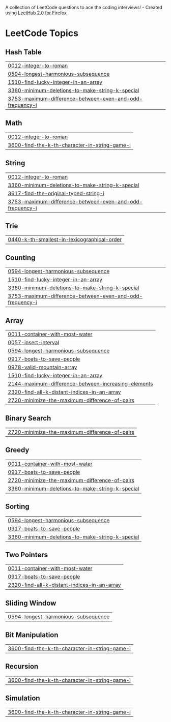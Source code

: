 A collection of LeetCode questions to ace the coding interviews! - Created using [LeetHub 2.0 for Firefox](https://github.com/maitreya2954/LeetHub-2.0-Firefox)
<!---LeetCode Topics Start-->
# LeetCode Topics
## Hash Table
|  |
| ------- |
| [0012-integer-to-roman](https://github.com/BrandonRafaelLovelyno/leet-code/tree/master/0012-integer-to-roman) |
| [0594-longest-harmonious-subsequence](https://github.com/BrandonRafaelLovelyno/leet-code/tree/master/0594-longest-harmonious-subsequence) |
| [1510-find-lucky-integer-in-an-array](https://github.com/BrandonRafaelLovelyno/leet-code/tree/master/1510-find-lucky-integer-in-an-array) |
| [3360-minimum-deletions-to-make-string-k-special](https://github.com/BrandonRafaelLovelyno/leet-code/tree/master/3360-minimum-deletions-to-make-string-k-special) |
| [3753-maximum-difference-between-even-and-odd-frequency-i](https://github.com/BrandonRafaelLovelyno/leet-code/tree/master/3753-maximum-difference-between-even-and-odd-frequency-i) |
## Math
|  |
| ------- |
| [0012-integer-to-roman](https://github.com/BrandonRafaelLovelyno/leet-code/tree/master/0012-integer-to-roman) |
| [3600-find-the-k-th-character-in-string-game-i](https://github.com/BrandonRafaelLovelyno/leet-code/tree/master/3600-find-the-k-th-character-in-string-game-i) |
## String
|  |
| ------- |
| [0012-integer-to-roman](https://github.com/BrandonRafaelLovelyno/leet-code/tree/master/0012-integer-to-roman) |
| [3360-minimum-deletions-to-make-string-k-special](https://github.com/BrandonRafaelLovelyno/leet-code/tree/master/3360-minimum-deletions-to-make-string-k-special) |
| [3617-find-the-original-typed-string-i](https://github.com/BrandonRafaelLovelyno/leet-code/tree/master/3617-find-the-original-typed-string-i) |
| [3753-maximum-difference-between-even-and-odd-frequency-i](https://github.com/BrandonRafaelLovelyno/leet-code/tree/master/3753-maximum-difference-between-even-and-odd-frequency-i) |
## Trie
|  |
| ------- |
| [0440-k-th-smallest-in-lexicographical-order](https://github.com/BrandonRafaelLovelyno/leet-code/tree/master/0440-k-th-smallest-in-lexicographical-order) |
## Counting
|  |
| ------- |
| [0594-longest-harmonious-subsequence](https://github.com/BrandonRafaelLovelyno/leet-code/tree/master/0594-longest-harmonious-subsequence) |
| [1510-find-lucky-integer-in-an-array](https://github.com/BrandonRafaelLovelyno/leet-code/tree/master/1510-find-lucky-integer-in-an-array) |
| [3360-minimum-deletions-to-make-string-k-special](https://github.com/BrandonRafaelLovelyno/leet-code/tree/master/3360-minimum-deletions-to-make-string-k-special) |
| [3753-maximum-difference-between-even-and-odd-frequency-i](https://github.com/BrandonRafaelLovelyno/leet-code/tree/master/3753-maximum-difference-between-even-and-odd-frequency-i) |
## Array
|  |
| ------- |
| [0011-container-with-most-water](https://github.com/BrandonRafaelLovelyno/leet-code/tree/master/0011-container-with-most-water) |
| [0057-insert-interval](https://github.com/BrandonRafaelLovelyno/leet-code/tree/master/0057-insert-interval) |
| [0594-longest-harmonious-subsequence](https://github.com/BrandonRafaelLovelyno/leet-code/tree/master/0594-longest-harmonious-subsequence) |
| [0917-boats-to-save-people](https://github.com/BrandonRafaelLovelyno/leet-code/tree/master/0917-boats-to-save-people) |
| [0978-valid-mountain-array](https://github.com/BrandonRafaelLovelyno/leet-code/tree/master/0978-valid-mountain-array) |
| [1510-find-lucky-integer-in-an-array](https://github.com/BrandonRafaelLovelyno/leet-code/tree/master/1510-find-lucky-integer-in-an-array) |
| [2144-maximum-difference-between-increasing-elements](https://github.com/BrandonRafaelLovelyno/leet-code/tree/master/2144-maximum-difference-between-increasing-elements) |
| [2320-find-all-k-distant-indices-in-an-array](https://github.com/BrandonRafaelLovelyno/leet-code/tree/master/2320-find-all-k-distant-indices-in-an-array) |
| [2720-minimize-the-maximum-difference-of-pairs](https://github.com/BrandonRafaelLovelyno/leet-code/tree/master/2720-minimize-the-maximum-difference-of-pairs) |
## Binary Search
|  |
| ------- |
| [2720-minimize-the-maximum-difference-of-pairs](https://github.com/BrandonRafaelLovelyno/leet-code/tree/master/2720-minimize-the-maximum-difference-of-pairs) |
## Greedy
|  |
| ------- |
| [0011-container-with-most-water](https://github.com/BrandonRafaelLovelyno/leet-code/tree/master/0011-container-with-most-water) |
| [0917-boats-to-save-people](https://github.com/BrandonRafaelLovelyno/leet-code/tree/master/0917-boats-to-save-people) |
| [2720-minimize-the-maximum-difference-of-pairs](https://github.com/BrandonRafaelLovelyno/leet-code/tree/master/2720-minimize-the-maximum-difference-of-pairs) |
| [3360-minimum-deletions-to-make-string-k-special](https://github.com/BrandonRafaelLovelyno/leet-code/tree/master/3360-minimum-deletions-to-make-string-k-special) |
## Sorting
|  |
| ------- |
| [0594-longest-harmonious-subsequence](https://github.com/BrandonRafaelLovelyno/leet-code/tree/master/0594-longest-harmonious-subsequence) |
| [0917-boats-to-save-people](https://github.com/BrandonRafaelLovelyno/leet-code/tree/master/0917-boats-to-save-people) |
| [3360-minimum-deletions-to-make-string-k-special](https://github.com/BrandonRafaelLovelyno/leet-code/tree/master/3360-minimum-deletions-to-make-string-k-special) |
## Two Pointers
|  |
| ------- |
| [0011-container-with-most-water](https://github.com/BrandonRafaelLovelyno/leet-code/tree/master/0011-container-with-most-water) |
| [0917-boats-to-save-people](https://github.com/BrandonRafaelLovelyno/leet-code/tree/master/0917-boats-to-save-people) |
| [2320-find-all-k-distant-indices-in-an-array](https://github.com/BrandonRafaelLovelyno/leet-code/tree/master/2320-find-all-k-distant-indices-in-an-array) |
## Sliding Window
|  |
| ------- |
| [0594-longest-harmonious-subsequence](https://github.com/BrandonRafaelLovelyno/leet-code/tree/master/0594-longest-harmonious-subsequence) |
## Bit Manipulation
|  |
| ------- |
| [3600-find-the-k-th-character-in-string-game-i](https://github.com/BrandonRafaelLovelyno/leet-code/tree/master/3600-find-the-k-th-character-in-string-game-i) |
## Recursion
|  |
| ------- |
| [3600-find-the-k-th-character-in-string-game-i](https://github.com/BrandonRafaelLovelyno/leet-code/tree/master/3600-find-the-k-th-character-in-string-game-i) |
## Simulation
|  |
| ------- |
| [3600-find-the-k-th-character-in-string-game-i](https://github.com/BrandonRafaelLovelyno/leet-code/tree/master/3600-find-the-k-th-character-in-string-game-i) |
<!---LeetCode Topics End-->